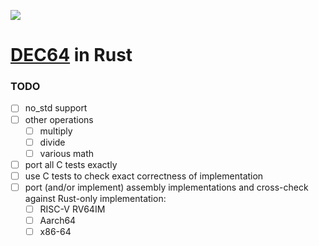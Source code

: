 ![](dec64.png)

# [DEC64](http://dec64.com/) in Rust

### TODO

- [ ] no_std support
- [ ] other operations
	- [ ] multiply
	- [ ] divide
	- [ ] various math
- [ ] port all C tests exactly
- [ ] use C tests to check exact correctness of implementation
- [ ] port (and/or implement) assembly implementations and cross-check against Rust-only implementation:
	- [ ] RISC-V RV64IM
	- [ ] Aarch64
	- [ ] x86-64